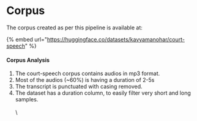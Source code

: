 # Corpus

The corpus created as per this pipeline is available at:

{% embed url="https://huggingface.co/datasets/kavyamanohar/court-speech" %}

#### Corpus Analysis

1. The court-speech corpus contains audios in mp3 format.
2. Most of the audios (\~60%)  is having a duration of 2-5s
3. The transcript is punctuated with casing removed.
4. The dataset has a duration column, to easily filter very short and long samples.\
   \
   \




